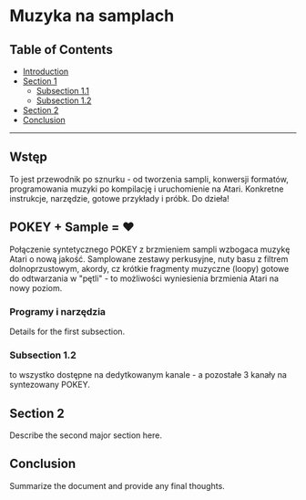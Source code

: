 # Muzyka na samplach

## Table of Contents
- [Introduction](#introduction)
- [Section 1](#section-1)
  - [Subsection 1.1](#subsection-11)
  - [Subsection 1.2](#subsection-12)
- [Section 2](#section-2)
- [Conclusion](#conclusion)

---

## Wstęp
To jest przewodnik po sznurku - od tworzenia sampli, konwersji formatów, 
programowania muzyki po kompilację i uruchomienie na Atari. 
Konkretne instrukcje, narzędzie, gotowe przykłady i próbk. 
Do dzieła!

## POKEY + Sample = ♥
Połączenie syntetycznego POKEY z brzmieniem sampli wzbogaca muzykę Atari o nową jakość.
Samplowane zestawy perkusyjne, nuty basu z filtrem dolnoprzustowym, akordy, cz krótkie
fragmenty muzyczne (loopy) gotowe do odtwarzania w "pętli" - to możliwości wyniesienia brzmienia
Atari na nowy poziom. 

### Programy i narzędzia
Details for the first subsection.

### Subsection 1.2
to wszystko dostępne na dedytkowanym kanale - a pozostałe 3 kanały na syntezowany POKEY.

## Section 2
Describe the second major section here.

## Conclusion
Summarize the document and provide any final thoughts.